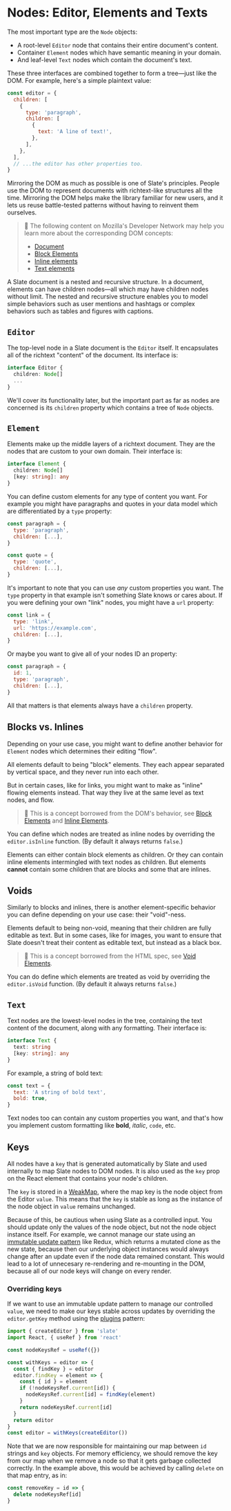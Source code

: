 # Nodes: Editor, Elements and Texts

The most important type are the `Node` objects:

- A root-level `Editor` node that contains their entire document's content.
- Container `Element` nodes which have semantic meaning in your domain.
- And leaf-level `Text` nodes which contain the document's text.

These three interfaces are combined together to form a tree—just like the DOM. For example, here's a simple plaintext value:

```js
const editor = {
  children: [
    {
      type: 'paragraph',
      children: [
        {
          text: 'A line of text!',
        },
      ],
    },
  ],
  // ...the editor has other properties too.
}
```

Mirroring the DOM as much as possible is one of Slate's principles. People use the DOM to represent documents with richtext-like structures all the time. Mirroring the DOM helps make the library familiar for new users, and it lets us reuse battle-tested patterns without having to reinvent them ourselves.

> 🤖 The following content on Mozilla's Developer Network may help you learn more about the corresponding DOM concepts:
>
> - [Document](https://developer.mozilla.org/en-US/docs/Web/API/Document)
> - [Block Elements](https://developer.mozilla.org/en-US/docs/Web/HTML/Block-level_elements)
> - [Inline elements](https://developer.mozilla.org/en-US/docs/Web/HTML/Inline_elements)
> - [Text elements](https://developer.mozilla.org/en-US/docs/Web/API/Text)

A Slate document is a nested and recursive structure. In a document, elements can have children nodes—all which may have children nodes without limit. The nested and recursive structure enables you to model simple behaviors such as user mentions and hashtags or complex behaviors such as tables and figures with captions.

## `Editor`

The top-level node in a Slate document is the `Editor` itself. It encapsulates all of the richtext "content" of the document. Its interface is:

```ts
interface Editor {
  children: Node[]
  ...
}
```

We'll cover its functionality later, but the important part as far as nodes are concerned is its `children` property which contains a tree of `Node` objects.

## `Element`

Elements make up the middle layers of a richtext document. They are the nodes that are custom to your own domain. Their interface is:

```ts
interface Element {
  children: Node[]
  [key: string]: any
}
```

You can define custom elements for any type of content you want. For example you might have paragraphs and quotes in your data model which are differentiated by a `type` property:

```js
const paragraph = {
  type: 'paragraph',
  children: [...],
}

const quote = {
  type: 'quote',
  children: [...],
}
```

It's important to note that you can use _any_ custom properties you want. The `type` property in that example isn't something Slate knows or cares about. If you were defining your own "link" nodes, you might have a `url` property:

```js
const link = {
  type: 'link',
  url: 'https://example.com',
  children: [...],
}
```

Or maybe you want to give all of your nodes ID an property:

```js
const paragraph = {
  id: 1,
  type: 'paragraph',
  children: [...],
}
```

All that matters is that elements always have a `children` property.

## Blocks vs. Inlines

Depending on your use case, you might want to define another behavior for `Element` nodes which determines their editing "flow".

All elements default to being "block" elements. They each appear separated by vertical space, and they never run into each other.

But in certain cases, like for links, you might want to make as "inline" flowing elements instead. That way they live at the same level as text nodes, and flow.

> 🤖 This is a concept borrowed from the DOM's behavior, see [Block Elements](https://developer.mozilla.org/en-US/docs/Web/HTML/Block-level_elements) and [Inline Elements](https://developer.mozilla.org/en-US/docs/Web/HTML/Inline_elements).

You can define which nodes are treated as inline nodes by overriding the `editor.isInline` function. (By default it always returns `false`.)

Elements can either contain block elements as children. Or they can contain inline elements intermingled with text nodes as children. But elements **cannot** contain some children that are blocks and some that are inlines.

## Voids

Similarly to blocks and inlines, there is another element-specific behavior you can define depending on your use case: their "void"-ness.

Elements default to being non-void, meaning that their children are fully editable as text. But in some cases, like for images, you want to ensure that Slate doesn't treat their content as editable text, but instead as a black box.

> 🤖 This is a concept borrowed from the HTML spec, see [Void Elements](https://www.w3.org/TR/2011/WD-html-markup-20110405/syntax.html#void-element).

You can do define which elements are treated as void by overriding the `editor.isVoid` function. (By default it always returns `false`.)

## `Text`

Text nodes are the lowest-level nodes in the tree, containing the text content of the document, along with any formatting. Their interface is:

```ts
interface Text {
  text: string
  [key: string]: any
}
```

For example, a string of bold text:

```js
const text = {
  text: 'A string of bold text',
  bold: true,
}
```

Text nodes too can contain any custom properties you want, and that's how you implement custom formatting like **bold**, _italic_, `code`, etc.

## Keys

All nodes have a `key` that is generated automatically by Slate and used internally to map Slate nodes to DOM nodes. It is also used as the `key` prop on the React element that contains your node's children. 

The `key` is stored in a [WeakMap](https://developer.mozilla.org/en-US/docs/Web/JavaScript/Reference/Global_Objects/WeakMap), where the map key is the node object from the Editor `value`. This means that the `key` is stable as long as the instance of the node object in `value` remains unchanged.

Because of this, be cautious when using Slate as a controlled input. You should update only the values of the node object, but not the node object instance itself. For example, we cannot manage our state using an [immutable update pattern](https://redux.js.org/recipes/structuring-reducers/immutable-update-patterns/) like Redux, which returns a mutated clone as the new state, because then our underlying object instances would always change after an update even if the node data remained constant. This would lead to a lot of unnecesary re-rendering and re-mounting in the DOM, because all of our node keys will change on every render.  

### Overriding keys

If we want to use an immutable update pattern to manage our controlled `value`, we need to make our keys stable across updates by overriding the `editor.getKey` method using the [plugins](/concepts/07-plugins) pattern:

```js
import { createEditor } from 'slate'
import React, { useRef } from 'react'

const nodeKeysRef = useRef({})

const withKeys = editor => {
  const { findKey } = editor
  editor.findKey = element => {
    const { id } = element
    if (!nodeKeysRef.current[id]) {
      nodeKeysRef.current[id] = findKey(element)
    }
    return nodeKeysRef.current[id]
  }
  return editor
}
const editor = withKeys(createEditor())
```

Note that we are now responsible for maintaining our map between `id` strings and `key` objects. For memory efficiency, we should remove the key from our map when we remove a node so that it gets garbage collected correctly. In the example above, this would be achieved by calling `delete` on that map entry, as in:

```js
const removeKey = id => {
  delete nodeKeysRef[id]
}
```